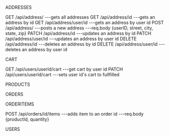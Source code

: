 ADDRESSES

  GET /api/address/
    ---gets all addresses
  GET /api/address/id
    ---gets an address by id
  GET /api/address/user/id
    ---gets an address by user id
  POST /api/address/
    ---posts a new address
    ---req.body {userID, street, city, state, zip}
  PATCH /api/address/id
    ---updates an address by id
  PATCH /api/address/user/id
    ---updates an address by user id
  DELETE /api/address/id
    ---deletes an address by id
  DELETE /api/address/user/id
    ---deletes an address by user id

CART

  GET /api/users/userId/cart
    ---get cart by user id
  PATCH /api/users/userId/cart
    ---sets user id's cart to fullfilled

PRODUCTS


ORDERS


ORDERITEMS

  POST /api/orders/id/items
    ---adds item to an order id
    ---req.body {productId, quantity}

USERS

